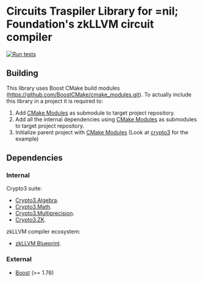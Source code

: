 # Circuits Traspiler Library for =nil; Foundation's zkLLVM circuit compiler

[![Run tests](https://github.com/NilFoundation/zkllvm-transpiler/actions/workflows/run_tests.yml/badge.svg)](https://github.com/NilFoundation/zkllvm-transpiler/actions/workflows/run_tests.yml)

## Building

This library uses Boost CMake build modules (https://github.com/BoostCMake/cmake_modules.git).
To actually include this library in a project it is required to:

1. Add [CMake Modules](https://github.com/BoostCMake/cmake_modules.git) as submodule to target project repository.
2. Add all the internal dependencies using [CMake Modules](https://github.com/BoostCMake/cmake_modules.git) as submodules to target project repository.
3. Initialize parent project with [CMake Modules](https://github.com/BoostCMake/cmake_modules.git) (Look at [crypto3](https://github.com/nilfoundation/crypto3.git) for the example)

## Dependencies

### Internal

Crypto3 suite:

* [Crypto3.Algebra](https://github.com/nilfoundation/crypto3-algebra.git).
* [Crypto3.Math](https://github.com/nilfoundation/crypto3-math.git).
* [Crypto3.Multiprecision](https://github.com/nilfoundation/crypto3-multiprecision.git).
* [Crypto3.ZK](https://github.com/nilfoundation/crypto3-zk.git).

zkLLVM compiler ecosystem:

* [zkLLVM Blueprint](https://github.com/NilFoundation/zkllvm-blueprint.git).

### External
* [Boost](https://boost.org) (>= 1.76)
